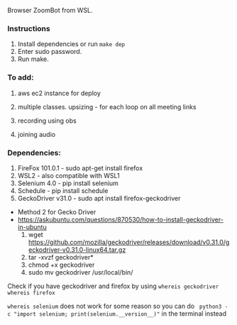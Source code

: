 Browser ZoomBot from WSL.

### Instructions
1. Install dependencies or run `make dep`
2. Enter sudo password.
3. Run make.


### To add:
1. aws ec2 instance for deploy

2. multiple classes. upsizing - for each loop on all meeting links
3. recording using obs
4. joining audio


### Dependencies:
1. FireFox 101.0.1 - sudo apt-get install firefox
2. WSL2 - also compatible with WSL1
3. Selenium 4.0 - pip install selenium
4. Schedule - pip install schedule
4. GeckoDriver v31.0 - sudo apt install firefox-geckodriver
- Method 2 for Gecko Driver
- https://askubuntu.com/questions/870530/how-to-install-geckodriver-in-ubuntu
    1. wget https://github.com/mozilla/geckodriver/releases/download/v0.31.0/geckodriver-v0.31.0-linux64.tar.gz
    2. tar -xvzf geckodriver*
    3. chmod +x geckodriver
    4. sudo mv geckodriver /usr/local/bin/

Check if you have geckodriver and firefox by using
`whereis geckodriver`
`whereis firefox`

`whereis selenium` does not work for some reason so you can do ` python3 -c "import selenium; print(selenium.__version__)"` in the terminal instead
